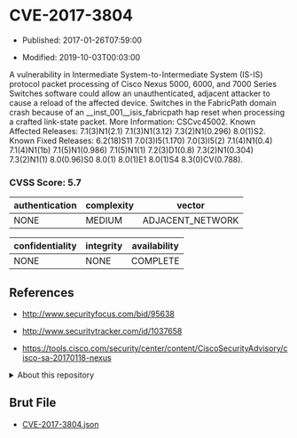 # CVE-2017-3804

- Published: 2017-01-26T07:59:00

- Modified: 2019-10-03T00:03:00

A vulnerability in Intermediate System-to-Intermediate System (IS-IS) protocol packet processing of Cisco Nexus 5000, 6000, and 7000 Series Switches software could allow an unauthenticated, adjacent attacker to cause a reload of the affected device. Switches in the FabricPath domain crash because of an __inst_001__isis_fabricpath hap reset when processing a crafted link-state packet. More Information: CSCvc45002. Known Affected Releases: 7.1(3)N1(2.1) 7.1(3)N1(3.12) 7.3(2)N1(0.296) 8.0(1)S2. Known Fixed Releases: 6.2(18)S11 7.0(3)I5(1.170) 7.0(3)I5(2) 7.1(4)N1(0.4) 7.1(4)N1(1b) 7.1(5)N1(0.986) 7.1(5)N1(1) 7.2(3)D1(0.8) 7.3(2)N1(0.304) 7.3(2)N1(1) 8.0(0.96)S0 8.0(1) 8.0(1)E1 8.0(1)S4 8.3(0)CV(0.788).

### CVSS Score: **5.7**

| authentication | complexity | vector |
| --- | --- | --- |
| NONE | MEDIUM | ADJACENT_NETWORK |

| confidentiality | integrity | availability |
| --- | --- | --- |
| NONE | NONE | COMPLETE |

## References

* http://www.securityfocus.com/bid/95638

* http://www.securitytracker.com/id/1037658

* https://tools.cisco.com/security/center/content/CiscoSecurityAdvisory/cisco-sa-20170118-nexus

<details>
<summary>About this repository</summary> 

  This repository is part of the project [Live Hack CVE](https://github.com/Live-Hack-CVE). Main website can be found [www.live-hack.org](https://www.live-hack.org) 
  
  Made by [Sn0wAlice](https://github.com/Sn0wAlice) for the people that care about security and need to have a feed of the latest CVEs. Hope you enjoy it, don't forget to star the repo and follow me on [Twitter](https://twitter.com/Sn0wAlice) and [Github](https://github.com/Sn0wAlice). And that is my [personnal website](https://www.alice-snow.me/)

  - [Home Page](https://github.com/Live-Hack-CVE)
  - [Framework](https://github.com/Live-Hack-CVE/cve-framework)
  - [CVE database](https://github.com/Live-Hack-CVE/full_database)
  - [Changelog](https://github.com/Live-Hack-CVE/Changelog)
</details>

## Brut File

* [CVE-2017-3804.json](https://raw.githubusercontent.com/Live-Hack-CVE/full_database/main/cves/2017/CVE-2017-3804.json)

